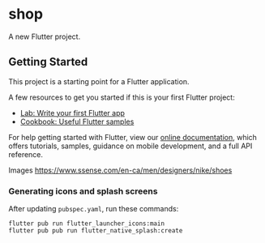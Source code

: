 # shop

A new Flutter project.

## Getting Started

This project is a starting point for a Flutter application.

A few resources to get you started if this is your first Flutter project:

- [Lab: Write your first Flutter app](https://flutter.dev/docs/get-started/codelab)
- [Cookbook: Useful Flutter samples](https://flutter.dev/docs/cookbook)

For help getting started with Flutter, view our
[online documentation](https://flutter.dev/docs), which offers tutorials,
samples, guidance on mobile development, and a full API reference.

Images
https://www.ssense.com/en-ca/men/designers/nike/shoes

### Generating icons and splash screens
After updating `pubspec.yaml`, run these commands:
```
flutter pub run flutter_launcher_icons:main
flutter pub pub run flutter_native_splash:create
```
